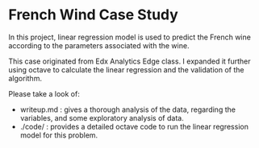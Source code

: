 # French Wind Case Study

In this project, linear regression model is used to predict the French wine according to the parameters associated with the wine. 

This case originated from Edx Analytics Edge class. I expanded it further using octave to calculate the linear regression and the validation of the algorithm.

Please take a look of:

* writeup.md : gives a thorough analysis of the data, regarding the variables, and some exploratory analysis of data.
* ./code/ : provides a detailed octave code to run the linear regression model for this problem. 




